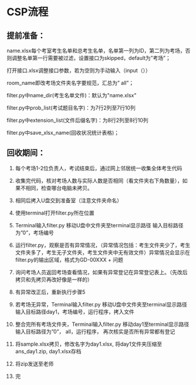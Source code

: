 # CSP流程

## 提前准备：

name.xlsx每个考室考生名单和总考生名单，名单第一列为ID，第二列为考场，否则调整名单第一行需要被过滤，设置接口为skipped，default为”考场”；

打开接口.xlsx调整接口参数，若为空则为手动输入（input（））

room_name即改考场文件夹名字要规范，汇总为” all”；

filter.py中name_dir(考生名单文件)：默认为"name.xlsx"

filter.py中prob_list(考试题目名字)：为7行2列至7行10列

filter.py中extension_list(文件后缀名字)：为8行2列至8行10列

filter.py中save_xlsx_name(回收状况统计表格)；



## 回收期间：

1. 每个考场1-2位负责人，考试结束后，通过网上邻居统一收集全体考生代码

2. 收集完代码，核对考场人数与实际人数是否相同（看文件夹右下角数量），如果不相同，检查哪台电脑未拷贝。

3. 相同后拷入U盘交到准备室（注意文件夹命名） 

4. 使用terminal打开filter.py所在位置

5. Terminal输入filter.py 移动U盘中文件夹至terminal显示路径 输入目标路径为”0”，考场编号

6. 运行filter.py，观察是否有异常情况，（异常情况包括：考生文件夹少了，考生文件夹多了，考生无子文件夹，考生文件夹中无有效文件）异常情况会显示在filter.py的输出区域，格式为GD-00XXX + 问题
7. 询问考场人员返回考场查看情况，如果有异常登记在异常登记表上。（先改后拷贝和先拷贝再改好像是一样的）

8. 有异常改正后，重新执行步骤5

9. 若考场无异常，Terminal输入filter.py 移动U盘中文件夹至terminal显示路径 输入目标路径day1，考场编号，运行程序，拷入文件

10. 整合完所有考场文件夹，Terminal输入filter.py 移动day1至terminal显示路径 输入目标路径为”0”， all，运行程序， 再次核实是否所有异常都有登记

11. 将sample.xlsx拷贝，修改名字为day1.xlsx, 将day1文件夹压缩至ans_day1.zip, day1.xlsx存档

12. 将zip发送至老师

13. 完